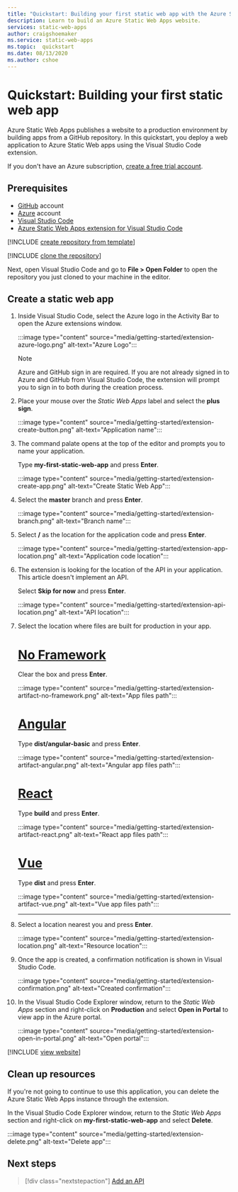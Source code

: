 ```yaml
---
title: "Quickstart: Building your first static web app with the Azure Static Web Apps"
description: Learn to build an Azure Static Web Apps website.
services: static-web-apps
author: craigshoemaker
ms.service: static-web-apps
ms.topic:  quickstart
ms.date: 08/13/2020
ms.author: cshoe
---
```


# Quickstart: Building your first static web app

Azure Static Web Apps publishes a website to a production environment by building apps from a GitHub repository. In this quickstart, you deploy a web application to Azure Static Web apps using the Visual Studio Code extension.

If you don't have an Azure subscription, [create a free trial account](https://azure.microsoft.com/free).

## Prerequisites

- [GitHub](https://github.com) account
- [Azure](https://portal.azure.com) account
- [Visual Studio Code](https://code.visualstudio.com)
- [Azure Static Web Apps extension for Visual Studio Code](https://marketplace.visualstudio.com/items?itemName=ms-azuretools.vscode-azurestaticwebapps)

[!INCLUDE [create repository from template](../../includes/static-web-apps-get-started-create-repo.md)]

[!INCLUDE [clone the repository](../../includes/static-web-apps-get-started-clone-repo.md)]

Next, open Visual Studio Code and go to **File > Open Folder** to open the repository you just cloned to your machine in the editor.

## Create a static web app

1. Inside Visual Studio Code, select the Azure logo in the Activity Bar to open the Azure extensions window.

    :::image type="content" source="media/getting-started/extension-azure-logo.png" alt-text="Azure Logo":::

    > [!NOTE]
    > Azure and GitHub sign in are required. If you are not already signed in to Azure and GitHub from Visual Studio Code, the extension will prompt you to sign in to both during the creation process.

1. Place your mouse over the _Static Web Apps_ label and select the **plus sign**.

    :::image type="content" source="media/getting-started/extension-create-button.png" alt-text="Application name":::

1. The command palate opens at the top of the editor and prompts you to name your application.

    Type **my-first-static-web-app** and press **Enter**.

    :::image type="content" source="media/getting-started/extension-create-app.png" alt-text="Create Static Web App":::

1. Select the **master** branch and press **Enter**.

    :::image type="content" source="media/getting-started/extension-branch.png" alt-text="Branch name":::

1. Select **/** as the location for the application code and press **Enter**.

    :::image type="content" source="media/getting-started/extension-app-location.png" alt-text="Application code location":::

1. The extension is looking for the location of the API in your application. This article doesn't implement an API.

    Select **Skip for now** and press **Enter**.

    :::image type="content" source="media/getting-started/extension-api-location.png" alt-text="API location":::

1. Select the location where files are built for production in your app.

    # [No Framework](#tab/vanilla-javascript)

    Clear the box and press **Enter**.

    :::image type="content" source="media/getting-started/extension-artifact-no-framework.png" alt-text="App files path":::

    # [Angular](#tab/angular)

    Type **dist/angular-basic** and press **Enter**.

    :::image type="content" source="media/getting-started/extension-artifact-angular.png" alt-text="Angular app files path":::

    # [React](#tab/react)

    Type **build** and press **Enter**.

    :::image type="content" source="media/getting-started/extension-artifact-react.png" alt-text="React app files path":::

    # [Vue](#tab/vue)

    Type **dist** and press **Enter**.

    :::image type="content" source="media/getting-started/extension-artifact-vue.png" alt-text="Vue app files path":::

    ---

1. Select a location nearest you and press **Enter**.

    :::image type="content" source="media/getting-started/extension-location.png" alt-text="Resource location":::

1. Once the app is created, a confirmation notification is shown in Visual Studio Code.

    :::image type="content" source="media/getting-started/extension-confirmation.png" alt-text="Created confirmation":::

1. In the Visual Studio Code Explorer window, return to the _Static Web Apps_ section and right-click on **Production** and select **Open in Portal** to view app in the Azure portal.

    :::image type="content" source="media/getting-started/extension-open-in-portal.png" alt-text="Open portal":::

[!INCLUDE [view website](../../includes/static-web-apps-get-started-view-website.md)]

## Clean up resources

If you're not going to continue to use this application, you can delete the Azure Static Web Apps instance through the extension.

In the Visual Studio Code Explorer window, return to the _Static Web Apps_ section and right-click on **my-first-static-web-app** and select **Delete**.

:::image type="content" source="media/getting-started/extension-delete.png" alt-text="Delete app":::

## Next steps

> [!div class="nextstepaction"]
> [Add an API](add-api.md)
